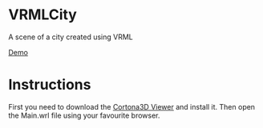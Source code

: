 # VRMLCity
A scene of a city created using VRML

[Demo](https://youtu.be/_Ozch405jPE)

# Instructions
First you need to download the [Cortona3D Viewer](http://www.cortona3d.com/cortona3d-viewers) and install it. Then open the Main.wrl file using your favourite browser.
